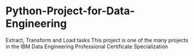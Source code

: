 # Python-Project-for-Data-Engineering
Extract, Transform and Load tasks
This project is one of the many projects in the IBM Data Engineering Professional Certificate Specialization

